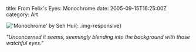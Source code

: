 title: From Felix's Eyes: Monochrome
date: 2005-09-15T16:25:00Z
category: Art

!['Monochrome' by Seh Hui](http://img.photobucket.com/albums/v95/seh_hui/livejournal/20050915lj.jpg){: .img-responsive}

*"Unconcerned it seems, seemingly blending into the background with those watchful eyes."*
